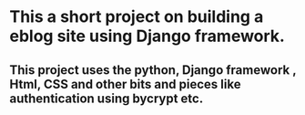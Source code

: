 <h1> This a short project on building a eblog site using Django framework. </h1>

<h2> This project uses the python, Django framework , Html, CSS and other bits and pieces like authentication using bycrypt etc. </h2>
